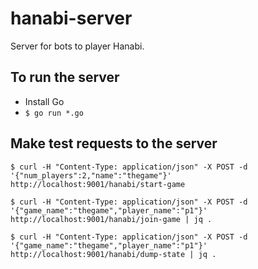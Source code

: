 # hanabi-server

Server for bots to player Hanabi.

## To run the server
* Install Go
* `$ go run *.go`
## Make test requests to the server
`$ curl -H "Content-Type: application/json" -X POST -d '{"num_players":2,"name":"thegame"}' http://localhost:9001/hanabi/start-game`

`$ curl -H "Content-Type: application/json" -X POST -d '{"game_name":"thegame","player_name":"p1"}' http://localhost:9001/hanabi/join-game | jq .`

`$ curl -H "Content-Type: application/json" -X POST -d '{"game_name":"thegame","player_name":"p1"}' http://localhost:9001/hanabi/dump-state | jq .`
